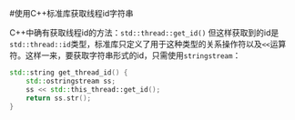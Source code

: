 #使用C++标准库获取线程id字符串

C++中确有获取线程id的方法：`std::thread::get_id()` 但这样获取到的id是`std::thread::id`类型，标准库只定义了用于这种类型的关系操作符以及`<<`运算符。这样一来，要获取字符串形式的id，只需使用`stringstream`：
```c++
std::string get_thread_id() {
    std::ostringstream ss;
    ss << std::this_thread::get_id();
    return ss.str();
}
```
